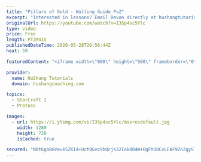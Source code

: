 ```yaml
---
title: "Pillars of Gold - Walling Guide PvZ"
excerpt: "Interested in lessons? Email Devon directly at hushangtutorials@outlook.com ------------------------------------------------------------------------------------------------------- Want to support HuShang Tutorials directly? Patreon is a website where you can contribute a monthly donation that will help"
originalUrl: https://youtube.com/watch?v=I3Sp4sc5Ylc
type: video
price: Free
length: PT3M41S
publishedDateTime: 2020-05-28T20:56:44Z
heat: 50

featuredContent: "<iframe width=\"800\" height=\"500\" frameborder=\"0\" src=\"https://www.youtube.com/embed/I3Sp4sc5Ylc\" allow=\"accelerometer; autoplay; encrypted-media; gyroscope; picture-in-picture\" allowfullscreen></iframe>"

provider:
  name: HuShang Tutorials
  domain: hushangcoaching.com

topics:
  - StarCraft 2
  - Protoss

images:
  - url: https://i.ytimg.com/vi/I3Sp4sc5Ylc/maxresdefault.jpg
    width: 1280
    height: 720
    isCached: true

secured: "N0t6goBHzeuk5ZKI4+UctQGvc9bQcjs32Iok8O4W+OgFtO0CvLFAF9ZnZgySTDGlC/jmnZKe68RApt0nVi90fYv2F7us4mMIYBOkK/yKTqkAsP3OCrOfvuKtCSi4sWDXfkGo9GRpx7/0IwfIubJnBCmvXQOfD/r9VuD5ZDwE26M2b0j2zs7WDpfQrF/0HFL8tDkE2B4gBOIp1bBQyzikrrhy1/wLZWuF+F7I1XaKqroIkih478NL/CXrA576LpsRuxGiGZQOJRj91UWrhgp+ckly+ljgy2CNXUQvOUSNtkReB6wRP4f7rl2A+CfqCObVbcDHJX3AotzQlCyTT3ixgIp3wBZnf2EIlnWGcl7uMbroE03ww2Vlb96am+tVTf9T3dDrS7FSl2hOUNA8xFNXAggKr3TMT5wxjAFETfWE6O0=;Ls7nvwK+OgnUXYg4O8Bz9w=="
---
```


